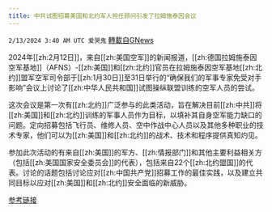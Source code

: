 ```yaml
---
title: 中共试图招募美国和北约军人担任顾问引发了拉姆施泰因会议
---
```

`2/13/2024 3:40 AM UTC 爱哭鬼` [轉載自GNews](https://gnews.org/articles/2301800)


2024年[[zh:2月12日]]，来自[[zh:美国空军]]的新闻报道，[[zh:德国拉姆施泰因空军基地]]（AFNS）\-[[zh:美国]]和[[zh:北约]]官员在拉姆施泰因空军基地[[zh:北约]]盟军空军司令部于[[zh:1月30日]]至31日举行的“确保我们的军事专家免受对手影响”会议上讨论了[[zh:中华人民共和国]]试图操纵联盟训练的空军人员的尝试。

这次会议是第一次有[[zh:北约]]广泛参与的此类活动，旨在解决目前[[zh:中共]]将[[zh:美国]]和[[zh:北约]]训练的军事人员作为目标，以填补其自身空军能力缺口的问题。定向招募包括飞行员、维修人员、空中作战中心人员以及其他多种职业的技术专家，他们可以为[[zh:美国]]和[[zh:北约]]的战术、技术和程序提供真知灼见。

参加此次活动的有来自[[zh:美国]]的军方、[[zh:情报部门]]和其他主要利益相关方（包括[[zh:美国国家安全委员会]]的代表），包括来自22个[[zh:北约盟国]]的代表。讨论的话题包括讨论应对[[zh:中国共产党]]招募工作的最佳实践，以及建立共同目标以应对[[zh:美国]]和[[zh:北约]]安全面临的新威胁。

[参考链接](https://www.af.mil/News/Article-Display/Article/3674720/chinese-attempts-to-recruit-us-nato-service-members-as-advisors-prompts-ramstei/)
